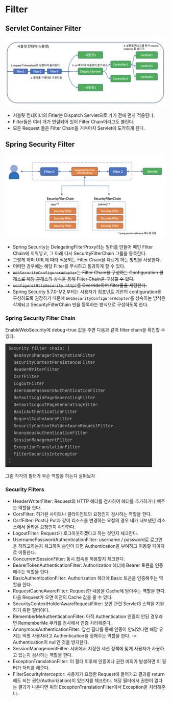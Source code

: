 # Filter

## Servlet Container Filter

![서블릿 필터](../img/servlet_filter.png)

- 서블릿 컨테이너의 Fitler는 Dispatch Servlet으로 가기 전에 먼저 적용된다.
- Filter들은 여러 개가 연결되어 있어 Filter Chain이라고도 불린다.
- 모든 Request 들은 Filter Chain을 거쳐야지 Servlet에 도착하게 된다.

## Spring Security Filter

![시큐리티 필터](../img/security_filter.png)

- Spring Security는 DelegatingFilterProxy라는 필터를 만들어 메인 Filter Chain에 끼워넣고, 그 아래 다시 SecurityFilterChain 그룹을 등록한다.
- 그렇게 하며 URL에 따라 적용되는 Filter Chain을 다르게 하는 방법을 사용한다.
- 어떠한 경우에는 해당 Filter를 무시하고 통과하게 할 수 있다.
- ~~`WebSecurityConfigurerAdapter`는 Filter Chain을 구성하는 Configuration 클래스로 해당 클래스의 상속을 통해 Filter Chain을 구성할 수 있다.~~
- ~~`configure(HttpSecurity http)`를 Override하며 filter들을 세팅한다.~~
- Spring Security 5.7.0-M2 부터는 사용자가 컴포넌트 기반의 configuration을 구성하도록 권장하기 때문에 `WebSecurityConfigurerAdapter`를 상속하는 방식은 삭제되고 SecurityFilterChain 빈을 등록하는 방식으로 구성하도록 한다.

### Spring Security Filter Chain

EnableWebSecurity에 debug=true 값을 주면 다음과 같이 filter chain을 확인할 수 있다.

![시큐리티 필터 체인](../img/security_filter_chain.png)

그럼 각각의 필터가 무슨 역할을 하는지 살펴보자

### Security Filters

- HeaderWriterFilter: Request의 HTTP 헤더를 검사하여 헤더를 추가하거나 빼주는 역할을 한다.
- CorsFilter: 허가된 사이트나 클라이언트의 요청인지 검사하는 역할을 한다.
- CsrfFilter: Post나 Put과 같이 리소스를 변경하는 요청의 경우 내가 내보냈던 리소스에서 올라온 요청인지 확인한다.
- LogoutFilter: Request가 로그아웃하겠다고 하는 것인지 체크한다.
- UsernamePasswordAuthenticationFilter: username / password로 로그인을 하려고하는지 체크하여 승인이 되면 Authentication을 부여하고 이동할 페이지로 이동한다.
- ConcurrentSessionFilter: 동시 접속을 허용할지 체크한다.
- BearerTokenAuthenticationFilter: Authorization 헤더에 Bearer 토큰을 인증해주는 역할을 한다.
- BasicAuthenticationFilter: Authorization 헤더에 Basic 토큰을 인증해주는 역할을 한다.
- RequestCacheAwareFilter: Request한 내용을 Cache에 담아주는 역할을 한다. 다음 Request가 오면 이전의 Cache 값을 줄 수 있다.
- SecurityContextHolderAwareRequestFilter: 보안 관련 Servlet3 스펙을 지원하기 위한 필터이다.
- RememberMeAuthenticationFilter: 아직 Authentication 인증이 안된 경우라면 RememberMe 쿠키를 검사해서 인증 처리해준다.
- AnonymousAuthenticationFilter: 앞선 필터를 통해 인증이 안되었다면 해당 유저는 익명 사용자라고 Authentication을 정해주는 역할을 한다. -> Authentication이 null인 것을 방지한다.
- SessionManagementFilter: 서버에서 지정한 세션 정책에 맞게 사용자가 사용하고 있는지 검사하는 역할을 한다.
- ExceptionTranslationFilter: 이 필터 이후에 인증이나 권한 예외가 발생하면 이 필터가 처리를 해준다.
- FilterSecurityInterceptor: 사용자가 요청한 Request에 들어가고 결과를 return 해도 되는 권한(Authorization)이 있는지를 체크한다. 해당 필터에서 권한이 없다는 결과가 나온다면 위의 ExceptionTranslationFilter에서 Exception을 처리해준다.
